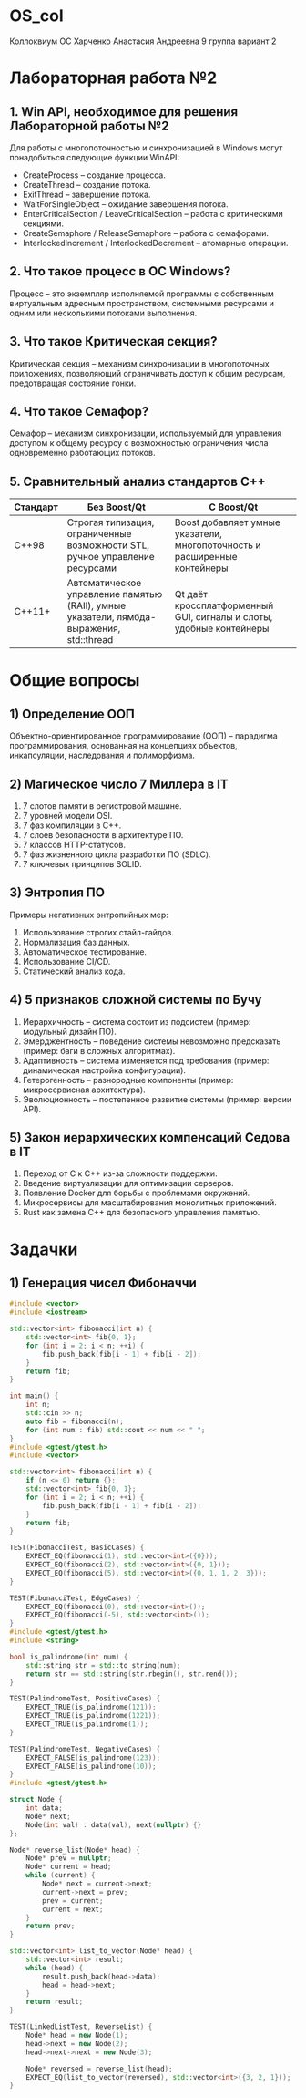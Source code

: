 # OS_col
Коллоквиум ОС
Харченко Анастасия Андреевна 9 группа вариант 2
# Лабораторная работа №2

## 1. Win API, необходимое для решения Лабораторной работы №2
Для работы с многопоточностью и синхронизацией в Windows могут понадобиться следующие функции WinAPI:
- CreateProcess – создание процесса.
- CreateThread – создание потока.
- ExitThread – завершение потока.
- WaitForSingleObject – ожидание завершения потока.
- EnterCriticalSection / LeaveCriticalSection – работа с критическими секциями.
- CreateSemaphore / ReleaseSemaphore – работа с семафорами.
- InterlockedIncrement / InterlockedDecrement – атомарные операции.

## 2. Что такое процесс в ОС Windows?
Процесс – это экземпляр исполняемой программы с собственным виртуальным адресным пространством, системными ресурсами и одним или несколькими потоками выполнения.

## 3. Что такое Критическая секция?
Критическая секция – механизм синхронизации в многопоточных приложениях, позволяющий ограничивать доступ к общим ресурсам, предотвращая состояние гонки.

## 4. Что такое Семафор?
Семафор – механизм синхронизации, используемый для управления доступом к общему ресурсу с возможностью ограничения числа одновременно работающих потоков.

## 5. Сравнительный анализ стандартов C++  
| Стандарт | Без Boost/Qt | С Boost/Qt |
|----------|------------|-----------|
| C++98    | Строгая типизация, ограниченные возможности STL, ручное управление ресурсами | Boost добавляет умные указатели, многопоточность и расширенные контейнеры |
| C++11+   | Автоматическое управление памятью (RAII), умные указатели, лямбда-выражения, std::thread | Qt даёт кроссплатформенный GUI, сигналы и слоты, удобные контейнеры |

# Общие вопросы

## 1) Определение ООП
Объектно-ориентированное программирование (ООП) – парадигма программирования, основанная на концепциях объектов, инкапсуляции, наследования и полиморфизма.

## 2) Магическое число 7 Миллера в IT
1. 7 слотов памяти в регистровой машине.
2. 7 уровней модели OSI.
3. 7 фаз компиляции в C++.
4. 7 слоев безопасности в архитектуре ПО.
5. 7 классов HTTP-статусов.
6. 7 фаз жизненного цикла разработки ПО (SDLC).
7. 7 ключевых принципов SOLID.

## 3) Энтропия ПО  
Примеры негативных энтропийных мер:
1. Использование строгих стайл-гайдов.
2. Нормализация баз данных.
3. Автоматическое тестирование.
4. Использование CI/CD.
5. Статический анализ кода.

## 4) 5 признаков сложной системы по Бучу
1. Иерархичность – система состоит из подсистем (пример: модульный дизайн ПО).
2. Эмерджентность – поведение системы невозможно предсказать (пример: баги в сложных алгоритмах).
3. Адаптивность – система изменяется под требования (пример: динамическая настройка конфигурации).
4. Гетерогенность – разнородные компоненты (пример: микросервисная архитектура).
5. Эволюционность – постепенное развитие системы (пример: версии API).

## 5) Закон иерархических компенсаций Седова в IT
1. Переход от C к C++ из-за сложности поддержки.
2. Введение виртуализации для оптимизации серверов.
3. Появление Docker для борьбы с проблемами окружений.
4. Микросервисы для масштабирования монолитных приложений.
5. Rust как замена C++ для безопасного управления памятью.

# Задачки

## 1) Генерация чисел Фибоначчи
```cpp
#include <vector>
#include <iostream>

std::vector<int> fibonacci(int n) {
    std::vector<int> fib{0, 1};
    for (int i = 2; i < n; ++i) {
        fib.push_back(fib[i - 1] + fib[i - 2]);
    }
    return fib;
}

int main() {
    int n;
    std::cin >> n;
    auto fib = fibonacci(n);
    for (int num : fib) std::cout << num << " ";
}
#include <gtest/gtest.h>
#include <vector>

std::vector<int> fibonacci(int n) {
    if (n <= 0) return {};
    std::vector<int> fib{0, 1};
    for (int i = 2; i < n; ++i) {
        fib.push_back(fib[i - 1] + fib[i - 2]);
    }
    return fib;
}

TEST(FibonacciTest, BasicCases) {
    EXPECT_EQ(fibonacci(1), std::vector<int>({0}));
    EXPECT_EQ(fibonacci(2), std::vector<int>({0, 1}));
    EXPECT_EQ(fibonacci(5), std::vector<int>({0, 1, 1, 2, 3}));
}

TEST(FibonacciTest, EdgeCases) {
    EXPECT_EQ(fibonacci(0), std::vector<int>());
    EXPECT_EQ(fibonacci(-5), std::vector<int>());
}
#include <gtest/gtest.h>
#include <string>

bool is_palindrome(int num) {
    std::string str = std::to_string(num);
    return str == std::string(str.rbegin(), str.rend());
}

TEST(PalindromeTest, PositiveCases) {
    EXPECT_TRUE(is_palindrome(121));
    EXPECT_TRUE(is_palindrome(1221));
    EXPECT_TRUE(is_palindrome(1));
}

TEST(PalindromeTest, NegativeCases) {
    EXPECT_FALSE(is_palindrome(123));
    EXPECT_FALSE(is_palindrome(10));
}
#include <gtest/gtest.h>

struct Node {
    int data;
    Node* next;
    Node(int val) : data(val), next(nullptr) {}
};

Node* reverse_list(Node* head) {
    Node* prev = nullptr;
    Node* current = head;
    while (current) {
        Node* next = current->next;
        current->next = prev;
        prev = current;
        current = next;
    }
    return prev;
}

std::vector<int> list_to_vector(Node* head) {
    std::vector<int> result;
    while (head) {
        result.push_back(head->data);
        head = head->next;
    }
    return result;
}

TEST(LinkedListTest, ReverseList) {
    Node* head = new Node(1);
    head->next = new Node(2);
    head->next->next = new Node(3);

    Node* reversed = reverse_list(head);
    EXPECT_EQ(list_to_vector(reversed), std::vector<int>({3, 2, 1}));
}
